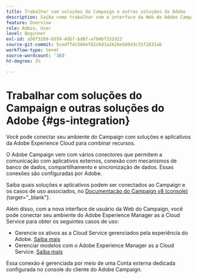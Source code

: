 ```yaml
---
title: Trabalhar com soluções do Campaign e outras soluções do Adobe
description: Saiba como trabalhar com a interface da Web do Adobe Campaign e com soluções e aplicativos da Adobe Experience Cloud
feature: Overview
role: Admin, User
level: Beginner
exl-id: a50f3269-b559-4dbf-bd8f-af046f332d23
source-git-commit: 5cedffdc504ef82cbd3a262beb80d3c55f2831ab
workflow-type: tm+mt
source-wordcount: '163'
ht-degree: 2%

---
```


# Trabalhar com soluções do Campaign e outras soluções do Adobe {#gs-integration}

Você pode conectar seu ambiente do Campaign com soluções e aplicativos da Adobe Experience Cloud para combinar recursos.

O Adobe Campaign vem com vários conectores que permitem a comunicação com aplicativos externos, conexão com mecanismos de banco de dados, compartilhamento e sincronização de dados. Essas conexões são configuradas por Adobe.

Saiba quais soluções e aplicativos podem ser conectados ao Campaign e os casos de uso associados, no [Documentação do Campaign v8 (console)](https://experienceleague.adobe.com/docs/campaign/campaign-v8/connect/integration.html){target="_blank"}.

Além disso, com a nova interface de usuário da Web do Campaign, você pode conectar seu ambiente do Adobe Experience Manager as a Cloud Service para obter os seguintes casos de uso:

* Gerencie os ativos as a Cloud Service gerenciados pela experiência do Adobe. [Saiba mais](aem-assets.md)
* Gerenciar modelos com o Adobe Experience Manager as a Cloud Service. [Saiba mais](aem-content.md)

Essa conexão é gerenciada por meio de uma Conta externa dedicada configurada no console do cliente do Adobe Campaign.
